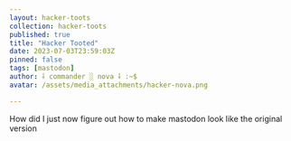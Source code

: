 ```yaml
---
layout: hacker-toots
collection: hacker-toots
published: true
title: "Hacker Tooted"
date: 2023-07-03T23:59:03Z
pinned: false
tags: [mastodon]
author: ⸸ commander ░ nova ⸸ :~$
avatar: /assets/media_attachments/hacker-nova.png

---
```


<p>How did I just now figure out how to make mastodon look like the original version</p>


